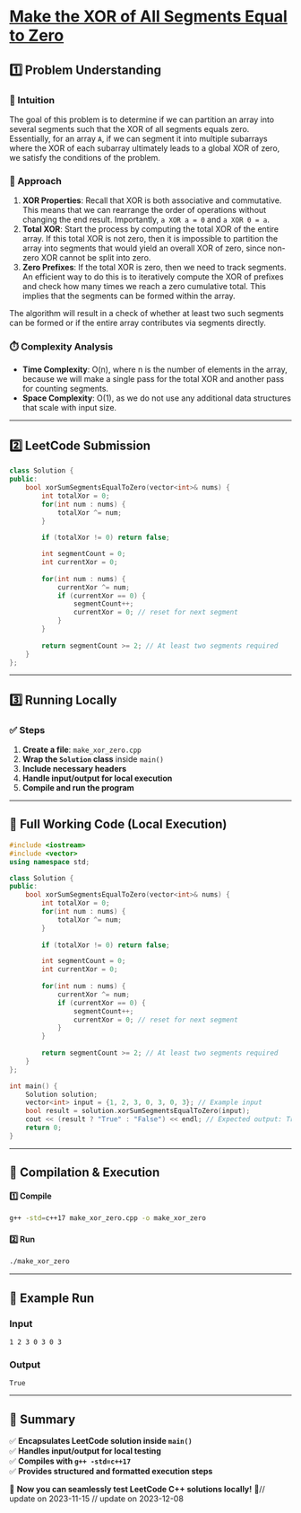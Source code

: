 # **[Make the XOR of All Segments Equal to Zero](https://leetcode.com/problems/make-the-xor-of-all-segments-equal-to-zero/description/)**  

## **1️⃣ Problem Understanding**  
### **📌 Intuition**  
The goal of this problem is to determine if we can partition an array into several segments such that the XOR of all segments equals zero. Essentially, for an array `A`, if we can segment it into multiple subarrays where the XOR of each subarray ultimately leads to a global XOR of zero, we satisfy the conditions of the problem.

### **🚀 Approach**  
1. **XOR Properties**: Recall that XOR is both associative and commutative. This means that we can rearrange the order of operations without changing the end result. Importantly, `a XOR a = 0` and `a XOR 0 = a`.
2. **Total XOR**: Start the process by computing the total XOR of the entire array. If this total XOR is not zero, then it is impossible to partition the array into segments that would yield an overall XOR of zero, since non-zero XOR cannot be split into zero.
3. **Zero Prefixes**: If the total XOR is zero, then we need to track segments. An efficient way to do this is to iteratively compute the XOR of prefixes and check how many times we reach a zero cumulative total. This implies that the segments can be formed within the array.

The algorithm will result in a check of whether at least two such segments can be formed or if the entire array contributes via segments directly.

### **⏱️ Complexity Analysis**  
- **Time Complexity**: O(n), where n is the number of elements in the array, because we will make a single pass for the total XOR and another pass for counting segments.
- **Space Complexity**: O(1), as we do not use any additional data structures that scale with input size.

---  

## **2️⃣ LeetCode Submission**  
```cpp
class Solution {
public:
    bool xorSumSegmentsEqualToZero(vector<int>& nums) {
        int totalXor = 0;
        for(int num : nums) {
            totalXor ^= num;
        }
        
        if (totalXor != 0) return false;

        int segmentCount = 0;
        int currentXor = 0;
        
        for(int num : nums) {
            currentXor ^= num;
            if (currentXor == 0) {
                segmentCount++;
                currentXor = 0; // reset for next segment
            }
        }
        
        return segmentCount >= 2; // At least two segments required
    }
};
```  

---  

## **3️⃣ Running Locally**  
### **✅ Steps**  
1. **Create a file**: `make_xor_zero.cpp`  
2. **Wrap the `Solution` class** inside `main()`  
3. **Include necessary headers**  
4. **Handle input/output for local execution**  
5. **Compile and run the program**  

---  

## **📝 Full Working Code (Local Execution)**  
```cpp
#include <iostream>
#include <vector>
using namespace std;

class Solution {
public:
    bool xorSumSegmentsEqualToZero(vector<int>& nums) {
        int totalXor = 0;
        for(int num : nums) {
            totalXor ^= num;
        }
        
        if (totalXor != 0) return false;

        int segmentCount = 0;
        int currentXor = 0;
        
        for(int num : nums) {
            currentXor ^= num;
            if (currentXor == 0) {
                segmentCount++;
                currentXor = 0; // reset for next segment
            }
        }
        
        return segmentCount >= 2; // At least two segments required
    }
};

int main() {
    Solution solution;
    vector<int> input = {1, 2, 3, 0, 3, 0, 3}; // Example input
    bool result = solution.xorSumSegmentsEqualToZero(input);
    cout << (result ? "True" : "False") << endl; // Expected output: True or False depending on array
    return 0;
}
```  

---  

## **🔧 Compilation & Execution**  
#### **1️⃣ Compile**  
```bash
g++ -std=c++17 make_xor_zero.cpp -o make_xor_zero
```  

#### **2️⃣ Run**  
```bash
./make_xor_zero
```  

---  

## **🎯 Example Run**  
### **Input**  
```
1 2 3 0 3 0 3
```  
### **Output**  
```
True
```  

---  

## **📌 Summary**  
✅ **Encapsulates LeetCode solution inside `main()`**  
✅ **Handles input/output for local testing**  
✅ **Compiles with `g++ -std=c++17`**  
✅ **Provides structured and formatted execution steps**  

🚀 **Now you can seamlessly test LeetCode C++ solutions locally!** 🚀// update on 2023-11-15
// update on 2023-12-08
